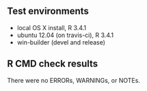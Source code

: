 
Test environments
-----------------

-   local OS X install, R 3.4.1
-   ubuntu 12.04 (on travis-ci), R 3.4.1
-   win-builder (devel and release)

R CMD check results
-------------------

There were no ERRORs, WARNINGs, or NOTEs.
